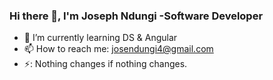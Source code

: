 ### Hi there 👋, I'm Joseph Ndungi -Software Developer


- 🌱 I’m currently learning DS & Angular
- 📫 How to reach me: <josendungi4@gmail.com>
- ⚡: Nothing changes if nothing changes.
 
